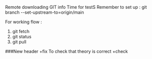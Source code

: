 Remote downloading GIT info
Time for testS
Remember to set up : 
git branch --set-upstream-to=origin/main

For working flow :
1. git fetch
2. git status
3. git pull

###New header +fix
To check that theory is correct
+check
